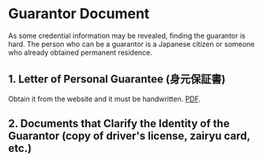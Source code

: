 # Guarantor Document

As some credential information may be revealed, finding the guarantor is hard. The person who can be a guarantor is a Japanese citizen or someone who already obtained permanent residence.

## 1. Letter of Personal Guarantee (身元保証書) 
Obtain it from the website and it must be handwritten. [PDF](https://www.moj.go.jp/isa/content/930002536.pdf).

## 2. Documents that Clarify the Identity of the Guarantor (copy of driver's license, zairyu card, etc.)
